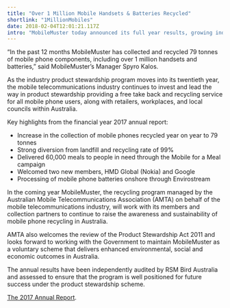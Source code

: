 ```yaml
---
title: "Over 1 Million Mobile Handsets & Batteries Recycled"
shortlink: "1MillionMobiles"
date: 2018-02-04T12:01:21.117Z
intro: "MobileMuster today announced its full year results, growing industry participation and the volume of mobile phone components recycled through the program."
---
```

 “In the past 12 months MobileMuster has collected and recycled 79 tonnes of mobile phone components, including over 1 million handsets and batteries,” said MobileMuster’s Manager Spyro Kalos.



As the industry product stewardship program moves into its twentieth year, the mobile telecommunications industry continues to invest and lead the way in product stewardship providing a free take back and recycling service for all mobile phone users, along with retailers, workplaces, and local councils within Australia.



Key highlights from the financial year 2017 annual report:

* Increase in the collection of mobile phones recycled year on year to 79 tonnes
* Strong diversion from landfill and recycling rate of 99%
* Delivered 60,000 meals to people in need through the Mobile for a Meal campaign
* Welcomed two new members, HMD Global (Nokia) and Google
* Processing of mobile phone batteries onshore through Envirostream

In the coming year MobileMuster, the recycling program managed by the Australian Mobile Telecommunications Association (AMTA) on behalf of the mobile telecommunications industry, will work with its members and collection partners to continue to raise the awareness and sustainability of mobile phone recycling in Australia.

AMTA also welcomes the review of the Product Stewardship Act 2011 and looks forward to working with the Government to maintain MobileMuster as a voluntary scheme that delivers enhanced environmental, social and economic outcomes in Australia.

The annual results have been independently audited by RSM Bird Australia and assessed to ensure that the program is well positioned for future success under the product stewardship scheme.

[The 2017 Annual Report](http://localhost:3000/media/135343/mob_annualreport-2016-17final.pdf).
